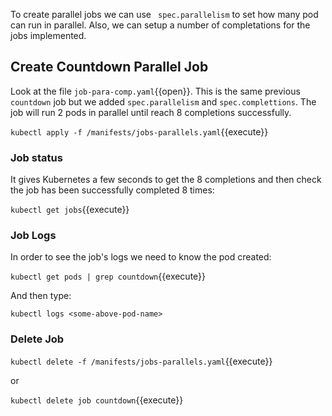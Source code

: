 To create parallel jobs we can use ` spec.parallelism` to set how many pod can run in parallel. Also, we can setup a number of completations for the jobs implemented.

## Create Countdown Parallel Job

Look at the file `job-para-comp.yaml`{{open}}. This is the same previous `countdown` job but we added `spec.parallelism` and `spec.complettions`. The job will run 2 pods in parallel until reach 8 completions successfully.

`kubectl apply -f /manifests/jobs-parallels.yaml`{{execute}}

### Job status

It gives Kubernetes a few seconds to get the 8 completions and then check the job has been successfully completed 8 times:

`kubectl get jobs`{{execute}}

### Job Logs

In order to see the job's logs we need to know the pod created:

`kubectl get pods | grep countdown`{{execute}}

And then type:

`kubectl logs <some-above-pod-name>`

### Delete Job

`kubectl delete -f /manifests/jobs-parallels.yaml`{{execute}}

or 

`kubectl delete job countdown`{{execute}}
